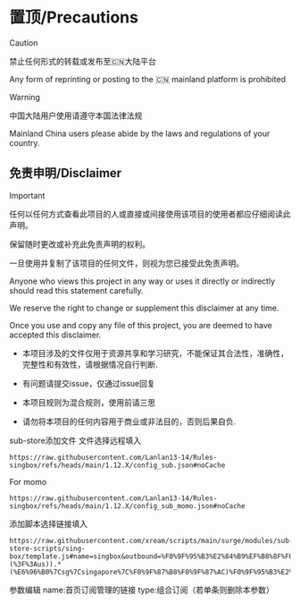 # 置顶/Precautions

> [!Caution]
> 禁止任何形式的转载或发布至🇨🇳大陆平台
>
> Any form of reprinting or posting to the 🇨🇳 mainland platform is prohibited

> [!WARNING]
> 中国大陆用户使用请遵守本国法律法规
>
> Mainland China users please abide by the laws and regulations of your country.
>

## 免责申明/Disclaimer

> [!IMPORTANT]
> 任何以任何方式查看此项目的人或直接或间接使用该项目的使用者都应仔细阅读此声明。
>
> 保留随时更改或补充此免责声明的权利。
>
> 一旦使用并复制了该项目的任何文件，则视为您已接受此免责声明。
>
> Anyone who views this project in any way or uses it directly or indirectly should read this statement carefully.
>
> We reserve the right to change or supplement this disclaimer at any time.
>
> Once you use and copy any file of this project, you are deemed to have accepted this disclaimer.

- 本项目涉及的文件仅用于资源共享和学习研究，不能保证其合法性，准确性，完整性和有效性，请根据情况自行判断.

- 有问题请提交issue，仅通过issue回复

- 本项目规则为混合规则，使用前请三思

- 请勿将本项目的任何内容用于商业或非法目的，否则后果自负.

sub-store添加文件
文件选择远程填入
```
https://raw.githubusercontent.com/Lanlan13-14/Rules-singbox/refs/heads/main/1.12.X/config_sub.json#noCache
```
For momo
```
https://raw.githubusercontent.com/Lanlan13-14/Rules-singbox/refs/heads/main/1.12.X/config_sub_momo.json#noCache
```

添加脚本选择链接填入
```
https://raw.githubusercontent.com/xream/scripts/main/surge/modules/sub-store-scripts/sing-box/template.js#name=singbox&outbound=%F0%9F%95%B3%E2%84%B9%EF%B8%8F%F0%9F%87%AD%F0%9F%87%B0%20%E9%A6%99%E6%B8%AF%F0%9F%8F%B7%E2%84%B9%EF%B8%8F%E6%B8%AF%7Chk%7Chongkong%7Ckong%20kong%7C%F0%9F%87%AD%F0%9F%87%B0%F0%9F%95%B3%E2%84%B9%EF%B8%8F%F0%9F%87%B9%F0%9F%87%BC%20%E5%8F%B0%E6%B9%BE%F0%9F%8F%B7%E2%84%B9%EF%B8%8F%E5%8F%B0%7Ctw%7Ctaiwan%7C%F0%9F%87%B9%F0%9F%87%BC%F0%9F%95%B3%E2%84%B9%EF%B8%8F%F0%9F%87%AF%F0%9F%87%B5%20%E6%97%A5%E6%9C%AC%F0%9F%8F%B7%E2%84%B9%EF%B8%8F%E6%97%A5%E6%9C%AC%7Cjp%7Cjapan%7C%F0%9F%87%AF%F0%9F%87%B5%F0%9F%95%B3%E2%84%B9%EF%B8%8F%F0%9F%87%B8%F0%9F%87%AC%20%E6%96%B0%E5%8A%A0%E5%9D%A1%F0%9F%8F%B7%E2%84%B9%EF%B8%8F%5E(%3F!.*(%3F%3Aus)).*(%E6%96%B0%7Csg%7Csingapore%7C%F0%9F%87%B8%F0%9F%87%AC)%F0%9F%95%B3%E2%84%B9%EF%B8%8F%F0%9F%87%BA%F0%9F%87%B8%20%E7%BE%8E%E5%9B%BD%F0%9F%8F%B7%E2%84%B9%EF%B8%8F%E7%BE%8E%7Cus%7Cunitedstates%7Cunited%20states%7C%F0%9F%87%BA%F0%9F%87%B8%F0%9F%95%B3%E2%84%B9%EF%B8%8F%F0%9F%87%AA%F0%9F%87%BA%20%E6%AC%A7%E6%B4%B2%F0%9F%8F%B7%E2%84%B9%EF%B8%8F%F0%9F%87%A6%F0%9F%87%B1%7C%F0%9F%87%A6%F0%9F%87%A9%7C%F0%9F%87%A6%F0%9F%87%B9%7C%F0%9F%87%A7%F0%9F%87%BE%7C%F0%9F%87%A7%F0%9F%87%AA%7C%F0%9F%87%A7%F0%9F%87%A6%7C%F0%9F%87%A7%F0%9F%87%AC%7C%F0%9F%87%AD%F0%9F%87%B7%7C%F0%9F%87%A8%F0%9F%87%BE%7C%F0%9F%87%A8%F0%9F%87%BF%7C%F0%9F%87%A9%F0%9F%87%B0%7C%F0%9F%87%AA%F0%9F%87%AA%7C%F0%9F%87%AB%F0%9F%87%AE%7C%F0%9F%87%AB%F0%9F%87%B7%7C%F0%9F%87%A9%F0%9F%87%AA%7C%F0%9F%87%AC%F0%9F%87%B7%7C%F0%9F%87%AD%F0%9F%87%BA%7C%F0%9F%87%AE%F0%9F%87%B8%7C%F0%9F%87%AE%F0%9F%87%AA%7C%F0%9F%87%AE%F0%9F%87%B9%7C%F0%9F%87%BD%F0%9F%87%B0%7C%F0%9F%87%B1%F0%9F%87%BB%7C%F0%9F%87%B1%F0%9F%87%AE%7C%F0%9F%87%B1%F0%9F%87%B9%7C%F0%9F%87%B1%F0%9F%87%BA%7C%F0%9F%87%B2%F0%9F%87%B9%7C%F0%9F%87%B2%F0%9F%87%A9%7C%F0%9F%87%B2%F0%9F%87%A8%7C%F0%9F%87%B2%F0%9F%87%AA%7C%F0%9F%87%B3%F0%9F%87%B1%7C%F0%9F%87%B2%F0%9F%87%B0%7C%F0%9F%87%B3%F0%9F%87%B4%7C%F0%9F%87%B5%F0%9F%87%B1%7C%F0%9F%87%B5%F0%9F%87%B9%7C%F0%9F%87%B7%F0%9F%87%B4%7C%F0%9F%87%B7%F0%9F%87%BA%7C%F0%9F%87%B8%F0%9F%87%B2%7C%F0%9F%87%B7%F0%9F%87%B8%7C%F0%9F%87%B8%F0%9F%87%B0%7C%F0%9F%87%B8%F0%9F%87%AE%7C%F0%9F%87%AA%F0%9F%87%B8%7C%F0%9F%87%B8%F0%9F%87%AA%7C%F0%9F%87%A8%F0%9F%87%AD%7C%F0%9F%87%B9%F0%9F%87%B7%7C%F0%9F%87%BA%F0%9F%87%A6%7C%F0%9F%87%AC%F0%9F%87%A7%7C%F0%9F%87%BB%F0%9F%87%A6%F0%9F%95%B3%E2%84%B9%EF%B8%8FSpeedtest&type=%E7%BB%84%E5%90%88%E8%AE%A2%E9%98%85#noCache
```
参数编辑
name:首页订阅管理的链接
type:组合订阅（若单条则删除本参数）
